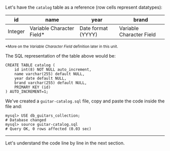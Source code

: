 Let's have the `catalog` table as a reference (row cells represent datatypes):

| id | name | year | brand |
|----|------|------|-------|
| Integer   | Variable Character Field* | Date format (YYYY) | Variable Character Field |
<small>*More on the _Variable Character Field_ definition later in this unit.</small>

The SQL representation of the table above would be: 

```
CREATE TABLE catalog ( 
	id int(8) NOT NULL auto_increment,
	name varchar(255) default NULL,
	year date default NULL,
	brand varchar(255) default NULL,
	PRIMARY KEY (id)
) AUTO_INCREMENT=1;
```

We've created a `guitar-catalog.sql` file, copy and paste the code inside the file and:

```
mysql> USE db_guitars_collection;
# Database changed
mysql> source guitar-catalog.sql
# Query OK, 0 rows affected (0.03 sec)
```
--- 

Let's understand the code line by line in the next section.